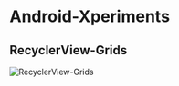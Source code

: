 # Android-Xperiments

## RecyclerView-Grids

![RecyclerView-Grids](https://github.com/black/Android-Xperiments/blob/master/recycler-view-grid.gif)
